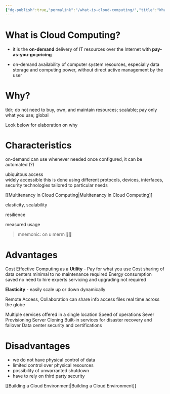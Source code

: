 ```yaml
---
{"dg-publish":true,"permalink":"/what-is-cloud-computing/","title":"What is Cloud Computing?","tags":["cloudcomputing"],"created":"2023-04-17","updated":""}
---
```



# What is Cloud Computing? 
- it is the **on-demand** delivery of IT resources over the Internet with **pay-as-you-go pricing**

- on-demand availability of computer system resources, especially data storage and computing power, without direct active management by the user

# Why?
tldr; do not need to buy, own, and maintain resources; scalable; pay only what you use; global

Look below for elaboration on why

# Characteristics 

on-demand 
	can use whenever needed
	once configured, it can be automated (?) 

ubiquitous access  
	widely accessible 
	this is done using different protocols, devices, interfaces, security technologies 
	tailored to particular needs 	

[[Multitenancy in Cloud Computing\|Multitenancy in Cloud Computing]] 

elasticity, scalability 

resilience

measured usage  

> mnemonic: on u merm 🧜‍♀️


# Advantages
Cost Effective 
	Computing as a **Utility** - Pay for what you use
	Cost sharing of data centers
	minimal to no maintenance required
	Energy consumption saved 
	no need to hire experts 
	servicing and upgrading not required 

**Elasticity** - easily scale up or down dynamically

Remote Access, Collaboration
	can share info 
	access files real time 
	across the globe 

Multiple services offered in a single location 
Speed of operations
Sever Provisioning
Server Cloning
Built-in services for disaster recovery and failover
Data center security and certifications

# Disadvantages
- we do not have physical control of data 
- limited control over physical resources 
- possibility of unwarranted shutdown
- have to rely on third party security 


[[Building a Cloud Environment\|Building a Cloud Environment]]